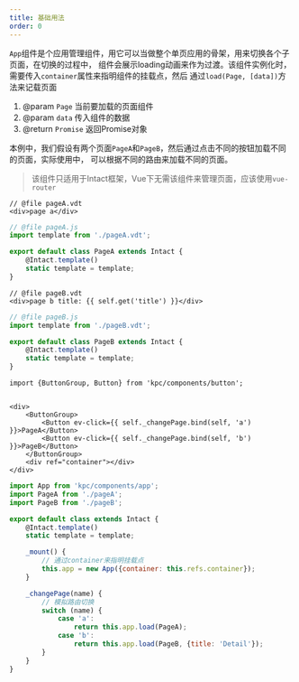 ```yaml
---
title: 基础用法
order: 0
---
```


`App`组件是个应用管理组件，用它可以当做整个单页应用的骨架，用来切换各个子页面，在切换的过程中，
组件会展示loading动画来作为过渡。该组件实例化时，需要传入`container`属性来指明组件的挂载点，然后
通过`load(Page, [data])`方法来记载页面

1. @param `Page` 当前要加载的页面组件
2. @param `data` 传入组件的数据
3. @return `Promise` 返回Promise对象

本例中，我们假设有两个页面`PageA`和`PageB`，然后通过点击不同的按钮加载不同的页面，实际使用中，
可以根据不同的路由来加载不同的页面。

> 该组件只适用于Intact框架，Vue下无需该组件来管理页面，应该使用`vue-router`

```vdt
// @file pageA.vdt 
<div>page a</div>
```

```js
// @file pageA.js
import template from './pageA.vdt';

export default class PageA extends Intact {
    @Intact.template()
    static template = template;
}
```

```vdt
// @file pageB.vdt 
<div>page b title: {{ self.get('title') }}</div>
```

```js
// @file pageB.js
import template from './pageB.vdt';

export default class PageB extends Intact {
    @Intact.template()
    static template = template;
}
```

```vdt
import {ButtonGroup, Button} from 'kpc/components/button';


<div>
    <ButtonGroup>
        <Button ev-click={{ self._changePage.bind(self, 'a') }}>PageA</Button>
        <Button ev-click={{ self._changePage.bind(self, 'b') }}>PageB</Button>
    </ButtonGroup>
    <div ref="container"></div>
</div>
```

```js
import App from 'kpc/components/app';
import PageA from './pageA';
import PageB from './pageB';

export default class extends Intact {
    @Intact.template()
    static template = template;

    _mount() {
        // 通过container来指明挂载点
        this.app = new App({container: this.refs.container});
    }

    _changePage(name) {
        // 模拟路由切换
        switch (name) {
            case 'a':
                return this.app.load(PageA);
            case 'b':
                return this.app.load(PageB, {title: 'Detail'});
        }
    }
}
```
